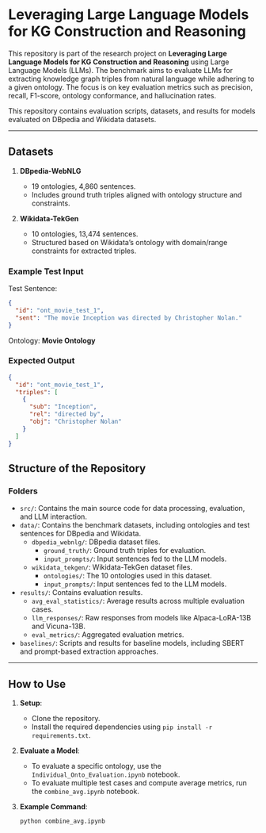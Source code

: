 # Leveraging Large Language Models for KG Construction and Reasoning

This repository is part of the research project on **Leveraging Large Language Models for KG Construction and Reasoning** using Large Language Models (LLMs). The benchmark aims to evaluate LLMs for extracting knowledge graph triples from natural language while adhering to a given ontology. The focus is on key evaluation metrics such as precision, recall, F1-score, ontology conformance, and hallucination rates.

This repository contains evaluation scripts, datasets, and results for models evaluated on DBpedia and Wikidata datasets.

---

## Datasets

1. **DBpedia-WebNLG**  
   - 19 ontologies, 4,860 sentences.
   - Includes ground truth triples aligned with ontology structure and constraints.

2. **Wikidata-TekGen**  
   - 10 ontologies, 13,474 sentences.
   - Structured based on Wikidata’s ontology with domain/range constraints for extracted triples.

### Example Test Input

Test Sentence:  
```json
{
  "id": "ont_movie_test_1",
  "sent": "The movie Inception was directed by Christopher Nolan."
}
```

Ontology: **Movie Ontology**

### Expected Output

```json
{
  "id": "ont_movie_test_1",
  "triples": [
    {
      "sub": "Inception",
      "rel": "directed by",
      "obj": "Christopher Nolan"
    }
  ]
}
```

## Structure of the Repository

### Folders

- `src/`: Contains the main source code for data processing, evaluation, and LLM interaction.
- `data/`: Contains the benchmark datasets, including ontologies and test sentences for DBpedia and Wikidata.
  - `dbpedia_webnlg/`: DBpedia dataset files.
    - `ground_truth/`: Ground truth triples for evaluation.
    - `input_prompts/`: Input sentences fed to the LLM models.
  - `wikidata_tekgen/`: Wikidata-TekGen dataset files.
    - `ontologies/`: The 10 ontologies used in this dataset.
    - `input_prompts/`: Input sentences fed to the LLM models.
- `results/`: Contains evaluation results.
  - `avg_eval_statistics/`: Average results across multiple evaluation cases.
  - `llm_responses/`: Raw responses from models like Alpaca-LoRA-13B and Vicuna-13B.
  - `eval_metrics/`: Aggregated evaluation metrics.
- `baselines/`: Scripts and results for baseline models, including SBERT and prompt-based extraction approaches.

---

## How to Use

1. **Setup**:  
   - Clone the repository.
   - Install the required dependencies using `pip install -r requirements.txt`.

2. **Evaluate a Model**:  
   - To evaluate a specific ontology, use the `Individual_Onto_Evaluation.ipynb` notebook.
   - To evaluate multiple test cases and compute average metrics, run the `combine_avg.ipynb` notebook.

3. **Example Command**:
   ```bash
   python combine_avg.ipynb
   ```
